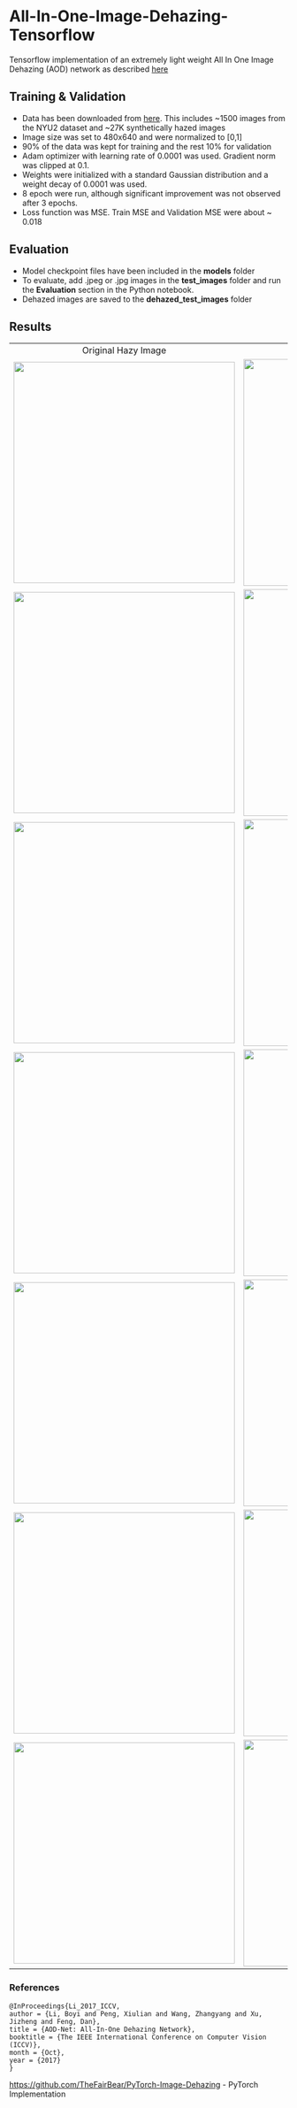 # All-In-One-Image-Dehazing-Tensorflow

Tensorflow implementation of an extremely light weight All In One Image Dehazing (AOD) network as described <a href="https://sites.google.com/site/boyilics/website-builder/project-page">here</a>

## Training & Validation

<ul>
  <li>Data has been downloaded from <a href="https://sites.google.com/site/boyilics/website-builder/project-page">here</a>. This includes ~1500 images from the NYU2 dataset and ~27K synthetically hazed images</li>
  <li> Image size was set to 480x640 and were normalized to [0,1] </li>
  <li>90% of the data was kept for training and the rest 10% for validation</li>
  <li> Adam optimizer with learning rate of 0.0001 was used. Gradient norm was clipped at 0.1.</li>
  <li> Weights were initialized with a standard Gaussian distribution and a weight decay of 0.0001 was used.</li>
  <li> 8 epoch were run, although significant improvement was not observed after 3 epochs.</li>
  <li> Loss function was MSE. Train MSE and Validation MSE were about ~ 0.018
</ul>

## Evaluation

<ul>
  <li>Model checkpoint files have been included in the <b>models</b> folder</li>
  <li> To evaluate, add .jpeg or .jpg images in the <b>test_images</b> folder and run the <b>Evaluation</b> section in the Python notebook.</li>
  <li> Dehazed images are saved to the <b>dehazed_test_images</b> folder
</ul>

## Results

<table align='center'>
  <tr align='center'>
    <td width='400px'> Original Hazy Image </td>
    <td width='400px'> Dehazed Image </td>
  </tr>
  <tr>
    <td><img src = 'test_images/test.jpg' width='400px' height = '400px'></td>
    <td><img src = 'dehazed_test_images/dehazed_test.jpg' width='410px' height = '410px'></td>
  </tr>
  <tr>
    <td><img src = 'test_images/test1.jpg' width='400px' height = '400px'></td>
    <td><img src = 'dehazed_test_images/dehazed_test1.jpg' width='410px' height = '410px'></td>
  </tr>
  <tr>
    <td><img src = 'test_images/test2.jpg' width='400px' height = '400px'></td>
    <td><img src = 'dehazed_test_images/dehazed_test2.jpg' width='410px' height = '410px'></td>
  </tr>
  <tr>
    <td><img src = 'test_images/test3.jpg' width='400px' height = '400px'></td>
    <td><img src = 'dehazed_test_images/dehazed_test3.jpg' width='410px' height = '410px'></td>
  </tr>
  <tr>
    <td><img src = 'test_images/test4.jpg' width='400px' height = '400px'></td>
    <td><img src = 'dehazed_test_images/dehazed_test4.jpg' width='410px' height = '410px'></td>
  </tr>
  <tr>
    <td><img src = 'test_images/test5.jpg' width='400px' height = '400px'></td>
    <td><img src = 'dehazed_test_images/dehazed_test5.jpg' width='410px' height = '410px'></td>
  </tr>
  <tr>
    <td><img src = 'test_images/test6.jpg' width='400px' height = '400px'></td>
    <td><img src = 'dehazed_test_images/dehazed_test6.jpg' width='410px' height = '410px'></td>
  </tr>
</table>

### References

```
@InProceedings{Li_2017_ICCV,
author = {Li, Boyi and Peng, Xiulian and Wang, Zhangyang and Xu, Jizheng and Feng, Dan},
title = {AOD-Net: All-In-One Dehazing Network},
booktitle = {The IEEE International Conference on Computer Vision (ICCV)},
month = {Oct},
year = {2017}
}
```

<a href="https://github.com/TheFairBear/PyTorch-Image-Dehazing">https://github.com/TheFairBear/PyTorch-Image-Dehazing</a> -  PyTorch Implementation
